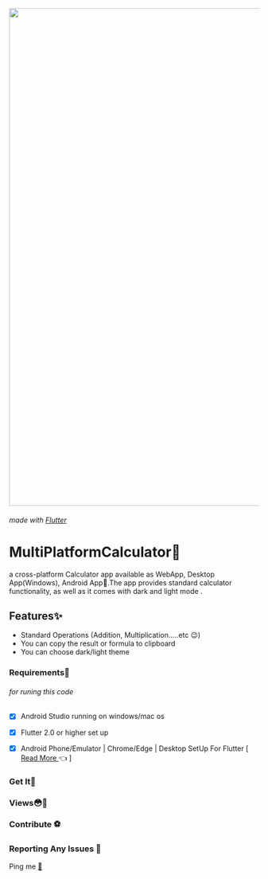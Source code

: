 

<div align="center">
  <img src="screenshots/git1.png" width="1000">
</div>

###### made with <a href="https://flutter.dev/"> Flutter </a>
# MultiPlatformCalculator🧮
a cross-platform Calculator app available as WebApp, Desktop App(Windows), Android App🎉.The app provides standard  calculator functionality, as well as it comes with dark and light mode .

## Features✨
* Standard Operations (Addition, Multiplication.....etc 😉)
* You can copy the result or formula to clipboard 
* You can choose dark/light theme
 <div></div>

### Requirements🎫
###### for runing this code
- [x] Android Studio running on windows/mac os
- [x] Flutter 2.0 or higher set up
- [x] Android Phone/Emulator | Chrome/Edge | Desktop SetUp For Flutter [ <a href="https://flutter.dev/desktop"> Read More </a>  👈 ] 


### Get It🎊



### Views😳🤩

### Contribute ⚽






### Reporting Any Issues 🧨

Ping me <a href="dinoykraj@gmail.com">📧</a>
